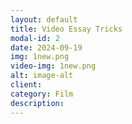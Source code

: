 ```yaml
---
layout: default
title: Video Essay Tricks
modal-id: 2
date: 2024-09-19
img: 1new.png
video-img: 1new.png
alt: image-alt
client: 
category: Film
description: 
---
```


